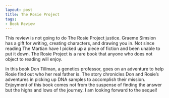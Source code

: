 ```yaml
---
layout: post
title: The Rosie Project
tags:
- Book Review
---
```

This review is not going to do The Rosie Project justice. Graeme Simsion has a gift for writing, creating characters, and drawing you in. Not since reading The Martian have I picked up a piece of fiction and been unable to put it down. The Rosie Project is a rare book that anyone who does not object to reading will enjoy.

In this book Don Tillman, a genetics professor, goes on an adventure to help Rosie find out who her real father is. The story chronicles Don and Rosie’s adventures in picking up DNA samples to accomplish their mission. Enjoyment of this book comes not from the suspense of finding the answer but the highs and lows of the journey. I am looking forward to the sequel!